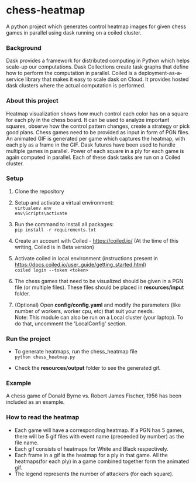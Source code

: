 # chess-heatmap
A python project which generates control heatmap images for given chess games in parallel using dask running on a coiled cluster.

### Background
Dask provides a framework for distributed computing in Python which helps scale-up our computations. Dask Collections create task graphs that define how to perform the computation in parallel. Coiled is a deployment-as-a-service library that makes it easy to scale dask on Cloud. It provides hosted dask clusters where the actual computation is performed.

### About this project
Heatmap visualization shows how much control each color has on a square for each ply in the chess board. It can be used to analyze important squares, observe how the control pattern changes, create a strategy or pick good plans.
Chess games need to be provided as input in form of PGN files. An animated GIF is generated per game which captures the heatmap, with each ply as a frame in the GIF. Dask futures have been used to handle multiple games in parallel. Power of each square in a ply for each game is again computed in parallel. Each of these dask tasks are run on a Coiled cluster.

### Setup

1. Clone the repository

2. Setup and activate a virtual environment: <br />
    `virtualenv env` <br />
    `env\Scripts\activate` <br />
    
3. Run the command to install all packages:<br />
    `pip install -r requirements.txt`
    
4. Create an account with Coiled - https://coiled.io/ (At the time of this writing, Coiled is in Beta version)

5. Activate coiled in local environment (instructions present in https://docs.coiled.io/user_guide/getting_started.html) <br />
    `coiled login --token <token>`
    
6. The chess games that need to be visualized should be given in a PGN file (or multiple files). These files should be placed in **resources/input** folder. 

7. (Optional) Open **config/config.yaml** and modify the parameters (like number of workers, worker cpu, etc) that suit your needs. <br />
Note: This module can also be run on a Local cluster (your laptop). To do that, uncomment the 'LocalConfig' section. 

### Run the project
- To generate heatmaps, run the chess_heatmap file <br />
`python chess_heatmap.py` <br />

- Check the **resources/output** folder to see the generated gif. 

### Example
A chess game of Donald Byrne vs. Robert James Fischer, 1956 has been included as an example. 



### How to read the heatmap
- Each game will have a corresponding heatmap. If a PGN has 5 games, there will be 5 gif files with event name (preceeded by number) as the file name.
- Each gif consists of heatmaps for White and Black respectively.
- Each frame in a gif is the heatmap for a ply in that game. All the heatmaps(for each ply) in a game combined together form the animated gif.
- The legend represents the number of attackers (for each square).




